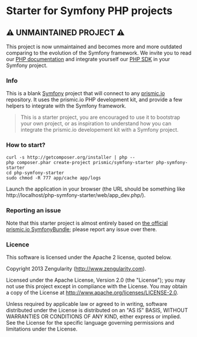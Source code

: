 # Starter for Symfony PHP projects

## :warning: UNMAINTAINED PROJECT :warning:

This project is now unmaintained and becomes more and more outdated comparing to the evolution of the Symfony framework. We invite you to read our [PHP documentation](https://prismic.io/docs/php/getting-started/with-the-php-starter-kit) and integrate yourself our [PHP SDK](https://packagist.org/packages/prismic/php-sdk) in your Symfony project.

### Info

This is a blank [Symfony](http://symfony.com) project that will connect to any [prismic.io](https://prismic.io) repository. It uses the prismic.io PHP development kit, and provide a few helpers to integrate with the Symfony framework.

> This is a starter project, you are encouraged to use it to bootstrap your own project, or as inspiration to understand how you can integrate the prismic.io developement kit with a Symfony project.

### How to start?

    curl -s http://getcomposer.org/installer | php --
    php composer.phar create-project prismic/symfony-starter php-symfony-starter
    cd php-symfony-starter
    sudo chmod -R 777 app/cache app/logs

Launch the application in your browser (the URL should be something like http://localhost/php-symfony-starter/web/app_dev.php/).

### Reporting an issue

Note that this starter project is almost entirely based on [the official prismic.io SymfonyBundle](https://github.com/prismicio/SymfonyBundle); please report any issue over there.

### Licence

This software is licensed under the Apache 2 license, quoted below.

Copyright 2013 Zengularity (http://www.zengularity.com).

Licensed under the Apache License, Version 2.0 (the "License"); you may not use this project except in compliance with the License. You may obtain a copy of the License at http://www.apache.org/licenses/LICENSE-2.0.

Unless required by applicable law or agreed to in writing, software distributed under the License is distributed on an "AS IS" BASIS, WITHOUT WARRANTIES OR CONDITIONS OF ANY KIND, either express or implied. See the License for the specific language governing permissions and limitations under the License.
